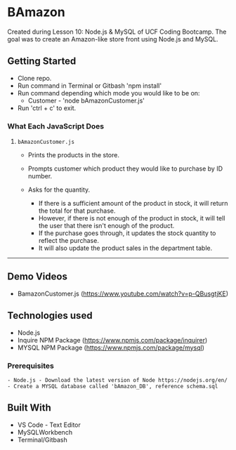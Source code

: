 # BAmazon

Created during Lesson 10: Node.js & MySQL of UCF Coding Bootcamp. The goal was to create an Amazon-like store front using Node.js and MySQL.

## Getting Started

- Clone repo.
- Run command in Terminal or Gitbash 'npm install'
- Run command depending which mode you would like to be on:
    * Customer - 'node bAmazonCustomer.js'
- Run 'ctrl + c' to exit.

### What Each JavaScript Does

1. `bAmazonCustomer.js`

    * Prints the products in the store.

    * Prompts customer which product they would like to purchase by ID number.

    * Asks for the quantity.

      * If there is a sufficient amount of the product in stock, it will return the total for that purchase.
      * However, if there is not enough of the product in stock, it will tell the user that there isn't enough of the product.
      * If the purchase goes through, it updates the stock quantity to reflect the purchase.
      * It will also update the product sales in the department table.

-----------------------


## Demo Videos

* BamazonCustomer.js (https://www.youtube.com/watch?v=p-QBusgtjKE)

## Technologies used
- Node.js
- Inquire NPM Package (https://www.npmjs.com/package/inquirer)
- MYSQL NPM Package (https://www.npmjs.com/package/mysql)

### Prerequisites

```
- Node.js - Download the latest version of Node https://nodejs.org/en/
- Create a MYSQL database called 'bAmazon_DB', reference schema.sql
```

## Built With

* VS Code - Text Editor
* MySQLWorkbench
* Terminal/Gitbash
